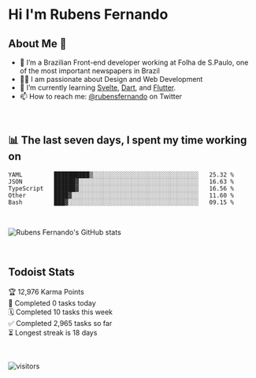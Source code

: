 # Hi I'm Rubens Fernando

## About Me 🚀

- 🌱 I’m a Brazilian Front-end developer working at Folha de S.Paulo, one of the most important newspapers in Brazil
- 👨‍💻 I am passionate about Design and Web Development
- 📖 I’m currently learning [Svelte](https://svelte.dev/), [Dart](https://dart.dev/), and [Flutter](https://flutter.dev/).
- 📫 How to reach me: [@rubensfernando](https://twitter.com/rubensfernando) on Twitter

<br />

## 📊 The last seven days, I spent my time working on

<!--START_SECTION:waka-->
```text
YAML         ██████████▒░░░░░░░░░░░░░░░░░░░░░░░░░░░░░░   25.32 % 
JSON         ██████▓░░░░░░░░░░░░░░░░░░░░░░░░░░░░░░░░░░   16.63 % 
TypeScript   ██████▓░░░░░░░░░░░░░░░░░░░░░░░░░░░░░░░░░░   16.56 % 
Other        ████▓░░░░░░░░░░░░░░░░░░░░░░░░░░░░░░░░░░░░   11.60 % 
Bash         ███▓░░░░░░░░░░░░░░░░░░░░░░░░░░░░░░░░░░░░░   09.15 % 
```
<!--END_SECTION:waka-->

<br />

![Rubens Fernando's GitHub stats](https://github-readme-stats.vercel.app/api?username=rubensfernando&show_icons=true&hide_border=true)

<br />

## Todoist Stats

<!-- TODO-IST:START -->
🏆  12,976 Karma Points           
🌸  Completed 0 tasks today           
🗓  Completed 10 tasks this week           
✅  Completed 2,965 tasks so far           
⏳  Longest streak is 18 days
<!-- TODO-IST:END -->

<br>

![visitors](https://visitor-badge.laobi.icu/badge?page_id=rubensfernando.rubensfernando)
